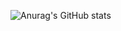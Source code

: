 ![Anurag's GitHub stats](https://github-readme-stats.vercel.app/api?username=Mpelll&show_icons=true&theme=radical)
